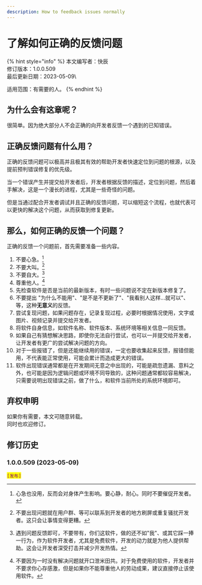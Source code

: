 ```yaml
---
description: How to feedback issues normally
---
```


# 了解如何正确的反馈问题

{% hint style="info" %}
本文编写者：快辰\
修订版本：1.0.0.509\
最后更新日期：2023-05-09\


适用范围：有需要的人。
{% endhint %}

## 为什么会有这章呢？

很简单。因为绝大部分人不会正确的向开发者反馈一个遇到的已知错误。

## 正确反馈问题有什么用？

正确的反馈问题可以极高并且极其有效的帮助开发者快速定位到问题的根源，以及提前预判错误修复的优先级。

当一个错误产生并提交给开发者后，开发者根据反馈的描述，定位到问题，然后着手解决，这是一个漫长的进程，尤其是一些奇怪的问题。

但是当通过配合开发者调试并且正确的反馈问题，可以缩短这个流程，也就代表可以更快的解决这个问题，从而获取到修复更新。

## 那么，如何正确的反馈一个问题？

正确的反馈一个问题前，首先需要准备一些内容。

1. 不要心急。[^1]
2. 不要大叫。[^2]
3. 不要自大。[^3]
4. 尊重他人。[^4]
5. 先检查软件是否是当前的最新版本，有时一些问题说不定在新版本修复了。
6. 不要提出 "为什么不能用"、"是不是不更新了"、"我看别人这样...就可以"、等，这种**无意义**的反馈。
7. 尝试复现问题，如果问题存在，记录复现过程，必要时根据情况使用，文字或图片、视频记录并提交给开发者。
8. 将软件自身信息，如软件名称、软件版本、系统环境等相关信息一同反馈。
9. 如果自己有猜想解决思路，即使你无法自行尝试，也可以一并提交给开发者，让开发者有更广的尝试解决问题的方向。
10. 对于一些报错了，但是还能继续用的错误，一定也要收集起来反馈，报错但能用，不代表能正常使用，可能会累计而造成更大的错误。
11. 软件出现错误通常都是在开发期间无意之中出现的，可能是疏忽遗漏、意料之外，也可能是因为逻辑问题或环境不同导致的，这种问题通常都较容易解决，只需要说明出现错误之前，做了什么，和软件当前所处的系统环境即可。

## 弃权申明

如果你有需要，本文可随意转载。\
同时也欢迎修订。

## 修订历史

### 1.0.0.509 (2023-05-09)

<mark style="color:purple;">`[发布]`</mark>



[^1]: 心急也没用，反而会对身体产生影响。要心静，耐心。同时不要催促开发者。

[^2]: 不要出现问题就在用户群、等可以联系到开发者的地方刷屏或重复骚扰开发者。这只会让事情变得更糟。

[^3]: 遇到问题反馈即可，不要带有，你们这软件，做的还不如"我"、或其它踩一捧一行为，作为软件开发者，尤其是免费软件，开发的动力就是为他人提供帮助。这会让开发者深受打击并减少开发热情。

[^4]: 不要因为一时没有解决问题就开口泄米田共。对于免费使用的软件，开发者并不要求你心存感激，但是如果你不能尊重他人的劳动成果，建议直接停止该使用软件。
